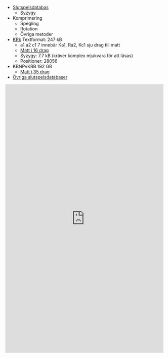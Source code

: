 
* [Slutspelsdatabas](https://en.wikipedia.org/wiki/Computer_chess#Endgame_tablebases)
	* [Syzygy](https://syzygy-tables.info)
* Komprimering
	* Spegling
	* Rotation
	* Övriga metoder
* [KRk](KRk.txt) Textformat: 247 kB
	* a1 a2 c1 7 innebär Ka1, Ra2, Kc1 sju drag till matt
	* [Matt i 16 drag](https://syzygy-tables.info/?fen=8/8/8/8/8/8/2Rk4/1K6_b_-_-_0_1)
	* Syzygy: 7.7 kB (kräver komplex mjukvara för att läsas)
	* Positioner: 28056
* KBNPvKRB 192 GB
	* [Matt i 35 drag](https://syzygy-tables.info/?fen=7k/P7/8/7K/B7/8/1N2r3/3b4_w_-_-_0_1)
* [Övriga slutspelsdatabaser](http://tablebase.sesse.net/)

<iframe src="https://syzygy-tables.info/?fen=8/8/8/8/8/8/2Rk4/1K6_b_-_-_0_1" title="Matt i 16 drag" style="border:0; width:500px; height:850px;"></iframe>